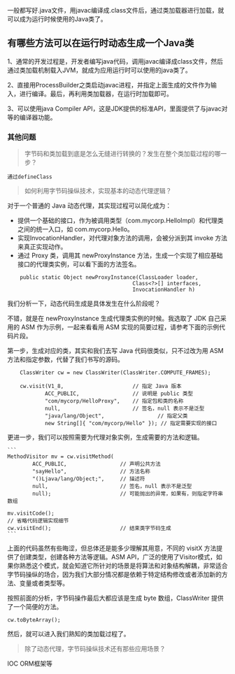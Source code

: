 

一般都写好.java文件，用javac编译成.class文件后，通过类加载器进行加载，就可以成为运行时候使用的Java类了。

## 有哪些方法可以在运行时动态生成一个Java类
1、通常的开发过程是，开发者编写java代码，调用javac编译成class文件，然后通过类加载机制载入JVM，就成为应用运行时可以使用的java类了。

2、直接用ProcessBuilder之类启动javac进程，并指定上面生成的文件作为输入，进行编译。最后，再利用类加载器，在运行时加载即可。

3、可以使用java Compiler API，这是JDK提供的标准API，里面提供了与javac对等的编译器功能。

### 其他问题

>字节码和类加载到底是怎么无缝进行转换的？发生在整个类加载过程的哪一步？

    通过defineClass

>如何利用字节码操纵技术，实现基本的动态代理逻辑？

对于一个普通的 Java 动态代理，其实现过程可以简化成为：
    
- 提供一个基础的接口，作为被调用类型（com.mycorp.HelloImpl）和代理类之间的统一入口，如 com.mycorp.Hello。
- 实现InvocationHandler，对代理对象方法的调用，会被分派到其 invoke 方法来真正实现动作。
- 通过 Proxy 类，调用其 newProxyInstance 方法，生成一个实现了相应基础接口的代理类实例，可以看下面的方法签名。
    
```
    public static Object newProxyInstance(ClassLoader loader,
                                      	Class<?>[] interfaces,
                                      	InvocationHandler h)
```
    
    
我们分析一下，动态代码生成是具体发生在什么阶段呢？
    
不错，就是在 newProxyInstance 生成代理类实例的时候。我选取了 JDK 自己采用的 ASM 作为示例，一起来看看用 ASM 实现的简要过程，请参考下面的示例代码片段。
    
第一步，生成对应的类，其实和我们去写 Java 代码很类似，只不过改为用 ASM 方法和指定参数，代替了我们书写的源码。
    
    
```
    ClassWriter cw = new ClassWriter(ClassWriter.COMPUTE_FRAMES);
     
    cw.visit(V1_8,                      // 指定 Java 版本
        	ACC_PUBLIC,             	// 说明是 public 类型
            "com/mycorp/HelloProxy",	// 指定包和类的名称
        	null,                   	// 签名，null 表示不是泛型
        	"java/lang/Object",             	// 指定父类
        	new String[]{ "com/mycorp/Hello" }); // 指定需要实现的接口
```
更进一步，我们可以按照需要为代理对象实例，生成需要的方法和逻辑。
    
    ```
    MethodVisitor mv = cw.visitMethod(
        	ACC_PUBLIC,         	    // 声明公共方法
        	"sayHello",             	// 方法名称
        	"()Ljava/lang/Object;", 	// 描述符
        	null,                   	// 签名，null 表示不是泛型
        	null);                      // 可能抛出的异常，如果有，则指定字符串数组
     
    mv.visitCode();
    // 省略代码逻辑实现细节
    cw.visitEnd();                      // 结束类字节码生成
    ```
    
    
上面的代码虽然有些晦涩，但总体还是能多少理解其用意，不同的 visitX 方法提供了创建类型，创建各种方法等逻辑。ASM API，广泛的使用了Visitor模式，如果你熟悉这个模式，就会知道它所针对的场景是将算法和对象结构解耦，非常适合字节码操纵的场合，因为我们大部分情况都是依赖于特定结构修改或者添加新的方法、变量或者类型等。
    
按照前面的分析，字节码操作最后大都应该是生成 byte 数组，ClassWriter 提供了一个简便的方法。
    
```
cw.toByteArray();
```
然后，就可以进入我们熟知的类加载过程了。



>除了动态代理，字节码操纵技术还有那些应用场景？

IOC ORM框架等